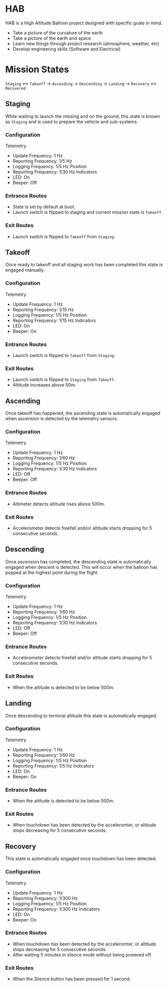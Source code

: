 # HAB
HAB is a High Altitude Balloon project designed with specific goals in mind.
 - Take a picture of the curvature of the earth
 - Take a picture of the earth and space
 - Learn new things through project research (atmosphere, weather, etc)
 - Develop engineering skills (Software and Electrical)

# Mission States
`Staging` <-> `Takeoff` -> `Ascending` -> `Descending` -> `Landing` -> `Recovery` <-> `Recovered`

## Staging
While waiting to launch the missing and on the ground, this state is known as `Staging` and is used to prepare the vehicle and sub-systems.

### Configuration
Telemetry
 - Update Frequency: 1 Hz
 - Reporting Frequency: 1/5 Hz
 - Logging Frequency: 1/5 Hz
Position
 - Reporting Frequency: 1/30 Hz
Indicators
 - LED: On
 - Beeper: Off

### Entrance Routes
- State is set by default at boot.
- Launch switch is flipped to staging and current mission state is `Takeoff`.

### Exit Routes
- Launch switch is flipped to `Takeoff` from `Staging`.

## Takeoff
Once ready to takeoff and all staging work has been completed this state is engaged manually.

### Configuration
Telemetry
 - Update Frequency: 1 Hz
 - Reporting Frequency: 1/15 Hz
 - Logging Frequency: 1/5 Hz
Position
 - Reporting Frequency: 1/15 Hz
Indicators
 - LED: On
 - Beeper: On

### Entrance Routes
- Launch switch is flipped to `Takeoff` from `Staging`.

### Exit Routes
- Launch switch is flipped to `Staging` from `Takeoff`.
- Altitude increases above 50m.

## Ascending
Once takeoff has happened, the ascending state is automatically engaged when ascension is detected by the telemetry sensors.

### Configuration
Telemetry
 - Update Frequency: 1 Hz
 - Reporting Frequency: 1/60 Hz
 - Logging Frequency: 1/5 Hz
Position
 - Reporting Frequency: 1/30 Hz
Indicators
 - LED: Off
 - Beeper: Off

### Entrance Routes
- Altimeter detects altitude rises above 500m.

### Exit Routes
- Accelerometer detects freefall and/or altitude starts dropping for 5 consecutive seconds.

## Descending
Once ascension has completed, the descending state is automatically engaged when descent is detected. This will occur when the balloon has popped at the highest point during the flight.

### Configuration
Telemetry
 - Update Frequency: 1 Hz
 - Reporting Frequency: 1/60 Hz
 - Logging Frequency: 1/5 Hz
Position
 - Reporting Frequency: 1/30 Hz
Indicators
 - LED: Off
 - Beeper: Off

### Entrance Routes
- Accelerometer detects freefall and/or altitude starts dropping for 5 consecutive seconds.

### Exit Routes
- When the altitude is detected to be below 500m.

## Landing
Once descending to terminal altitude this state is automatically engaged.

### Configuration
Telemetry
 - Update Frequency: 1 Hz
 - Reporting Frequency: 1/60 Hz
 - Logging Frequency: 1/5 Hz
Position
 - Reporting Frequency: 1/5 Hz
Indicators
 - LED: On
 - Beeper: On

### Entrance Routes
- When the altitude is detected to be below 500m.

### Exit Routes
- When touchdown has been detected by the acceleromter, or altitude stops decreasing for 5 consecutive seconds.

## Recovery
This state is automatically engaged once touchdown has been detected.

### Configuration
Telemetry
 - Update Frequency: 1 Hz
 - Reporting Frequency: 1/300 Hz
 - Logging Frequency: 1/5 Hz
Position
 - Reporting Frequency: 1/300 Hz
Indicators
 - LED: On
 - Beeper: On

### Entrance Routes
- When touchdown has been detected by the acceleromter, or altitude stops decreasing for 5 consecutive seconds.
- After waiting 5 minutes in silsnce mode without being powered off.

### Exit Routes
- When the Silence button has been pressed for 1 second.
